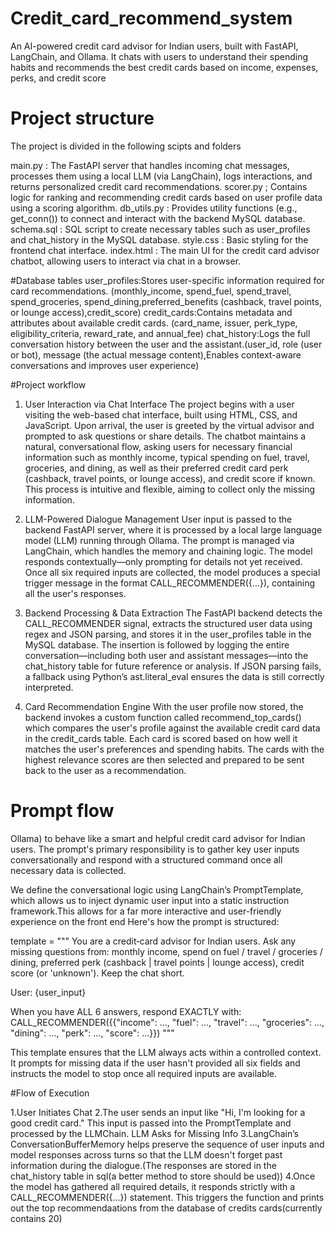 # Credit_card_recommend_system
An AI-powered credit card advisor for Indian users, built with FastAPI, LangChain, and Ollama. It chats with users to understand their spending habits and recommends the best credit cards based on income, expenses, perks, and credit score 

# Project structure
The project is divided in the following scipts and folders

main.py : The FastAPI server that handles incoming chat messages, processes them using a local LLM (via LangChain), logs interactions, and returns personalized credit card recommendations.
scorer.py ; Contains logic for ranking and recommending credit cards based on user profile data using a scoring algorithm.
db_utils.py : Provides utility functions (e.g., get_conn()) to connect and interact with the backend MySQL database.
schema.sql : SQL script to create necessary tables such as user_profiles and chat_history in the MySQL database.
style.css : Basic styling for the frontend chat interface.
index.html : The main UI for the credit card advisor chatbot, allowing users to interact via chat in a browser.

#Database tables
user_profiles:Stores user-specific information required for card recommendations. (monthly_income, spend_fuel, spend_travel, spend_groceries, spend_dining,preferred_benefits (cashback, travel points, or lounge access),credit_score)
credit_cards:Contains metadata and attributes about available credit cards. (card_name, issuer, perk_type, eligibility_criteria, reward_rate, and annual_fee)
chat_history:Logs the full conversation history between the user and the assistant.(user_id, role (user or bot), message (the actual message content),Enables context-aware conversations and improves user experience)

#Project workflow
1. User Interaction via Chat Interface
The project begins with a user visiting the web-based chat interface, built using HTML, CSS, and JavaScript. Upon arrival, the user is greeted by the virtual advisor and prompted to ask questions or share details. The chatbot maintains a natural, conversational flow, asking users for necessary financial information such as monthly income, typical spending on fuel, travel, groceries, and dining, as well as their preferred credit card perk (cashback, travel points, or lounge access), and credit score if known. This process is intuitive and flexible, aiming to collect only the missing information.

2. LLM-Powered Dialogue Management
User input is passed to the backend FastAPI server, where it is processed by a local large language model (LLM) running through Ollama. The prompt is managed via LangChain, which handles the memory and chaining logic. The model responds contextually—only prompting for details not yet received. Once all six required inputs are collected, the model produces a special trigger message in the format CALL_RECOMMENDER({…}), containing all the user's responses.

3. Backend Processing & Data Extraction
The FastAPI backend detects the CALL_RECOMMENDER signal, extracts the structured user data using regex and JSON parsing, and stores it in the user_profiles table in the MySQL database. The insertion is followed by logging the entire conversation—including both user and assistant messages—into the chat_history table for future reference or analysis. If JSON parsing fails, a fallback using Python’s ast.literal_eval ensures the data is still correctly interpreted.

4. Card Recommendation Engine
With the user profile now stored, the backend invokes a custom function called recommend_top_cards() which compares the user's profile against the available credit card data in the credit_cards table. Each card is scored based on how well it matches the user's preferences and spending habits. The cards with the highest relevance scores are then selected and prepared to be sent back to the user as a recommendation.

# Prompt flow
Ollama) to behave like a smart and helpful credit card advisor for Indian users. The prompt's primary responsibility is to gather key user inputs conversationally and respond with a structured command once all necessary data is collected.

We define the conversational logic using LangChain’s PromptTemplate, which allows us to inject dynamic user input into a static instruction framework.This allows for a far more interactive and user-friendly experience on the front end Here's how the prompt is structured:

template = """
You are a credit‑card advisor for Indian users.
Ask any missing questions from: monthly income, spend on fuel / travel / groceries / dining,
preferred perk (cashback | travel points | lounge access), credit score (or 'unknown').
Keep the chat short.

User: {user_input}

When you have ALL 6 answers, respond EXACTLY with:
CALL_RECOMMENDER({{"income": ..., "fuel": ..., "travel": ..., "groceries": ..., "dining": ..., "perk": ..., "score": ...}})
"""


This template ensures that the LLM always acts within a controlled context. It prompts for missing data if the user hasn't provided all six fields and instructs the model to stop once all required inputs are available.

#Flow of Execution

1.User Initiates Chat
2.The user sends an input like "Hi, I'm looking for a good credit card." This input is passed into the PromptTemplate and processed by the LLMChain.
LLM Asks for Missing Info
3.LangChain’s ConversationBufferMemory helps preserve the sequence of user inputs and model responses across turns so that the LLM doesn't forget past information during the dialogue.(The responses are stored in the chat_history table in sql(a better method to store should be used))
4.Once the model has gathered all required details, it responds strictly with a CALL_RECOMMENDER({...}) statement. This triggers the function and prints out the top recommendaations from the database of credits cards(currently contains 20)

